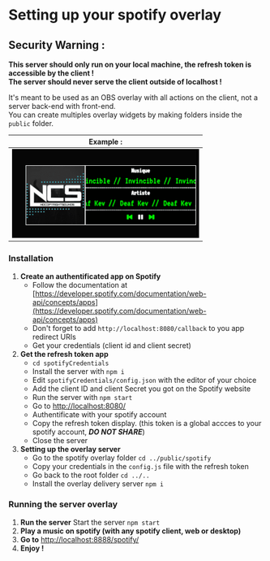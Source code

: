 # Setting up your spotify overlay

## Security Warning :

**This server should only run on your local machine, the refresh token is accessible by the client !  
The server should never serve the client outside of localhost !**

It's meant to be used as an OBS overlay with all actions on the client, not a server back-end with front-end.  
You can create multiples overlay widgets by making folders inside the `public` folder.

| Example : |
|---|
| <img src="./readmeImg/Spotify overlay.gif"> |

### Installation

1. **Create an authentificated app on Spotify**
   - Follow the documentation at [https://developer.spotify.com/documentation/web-api/concepts/apps](https://developer.spotify.com/documentation/web-api/concepts/apps)
   - Don't forget to add `http://localhost:8080/callback` to you app redirect URIs
   - Get your credentials (client id and client secret)
2. **Get the refresh token app**
   - `cd spotifyCredentials`
   - Install the server with `npm i`
   - Edit `spotifyCredentials/config.json` with the editor of your choice
   - Add the client ID and client Secret you got on the Spotify website
   - Run the server with `npm start`
   - Go to [http://localhost:8080/](http://localhost:8080/)
   - Authentificate with your spotify account
   - Copy the refresh token display. (this token is a global accces to your spotify account, ***DO NOT SHARE***)
   - Close the server
3. **Setting up the overlay server**
   - Go to the spotify overlay folder `cd ../public/spotify`
   - Copy your credentials in the `config.js` file with the refresh token
   - Go back to the root folder `cd ../..`
   - Install the overlay delivery server `npm i`

### Running the server overlay

1. **Run the server**
   Start the server `npm start`
2. **Play a music on spotify (with any spotify client, web or desktop)**
3. **Go to** [http://localhost:8888/spotify/](http://localhost:8888/spotify/)
4. **Enjoy !**
